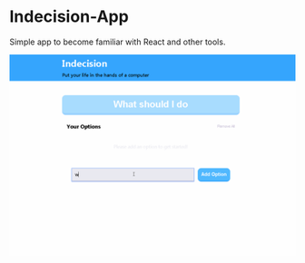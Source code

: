 # Indecision-App
Simple app to become familiar with React and other tools.

<img src="/resources/indecision_app_add_options.gif" title="adding options"/>
